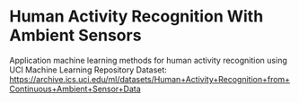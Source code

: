 # Human Activity Recognition With Ambient Sensors 

Application machine learning methods for human activity recognition using UCI Machine Learning Repository Dataset:  
https://archive.ics.uci.edu/ml/datasets/Human+Activity+Recognition+from+Continuous+Ambient+Sensor+Data  
